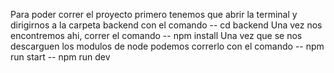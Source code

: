 Para poder correr el proyecto primero tenemos que abrir la terminal y dirigirnos a la carpeta backend con el comando
-- cd backend
Una vez nos encontremos ahi, correr el comando
-- npm install
Una vez que se nos descarguen los modulos de node podemos correrlo con el comando
-- npm run start
-- npm run dev